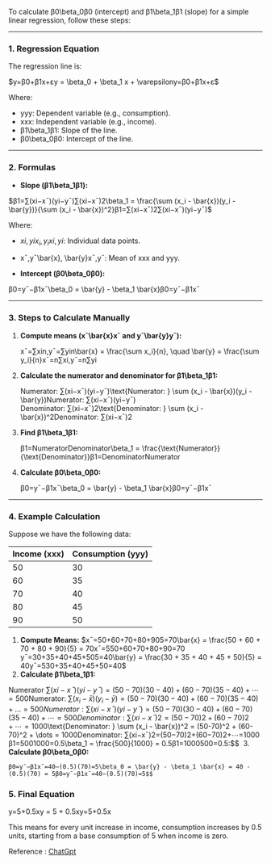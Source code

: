 

To calculate β0\beta_0β0​ (intercept) and β1\beta_1β1​ (slope) for a simple linear regression, follow these steps:

---

### **1. Regression Equation**

The regression line is:

$y=β0+β1x+εy = \beta_0 + \beta_1 x + \varepsilony=β0​+β1​x+ε$

Where:

- yyy: Dependent variable (e.g., consumption).
- xxx: Independent variable (e.g., income).
- β1\beta_1β1​: Slope of the line.
- β0\beta_0β0​: Intercept of the line.

---

### **2. Formulas**

- **Slope (β1\beta_1β1​):**

$β1=∑(xi−xˉ)(yi−yˉ)∑(xi−xˉ)2\beta_1 = \frac{\sum (x_i - \bar{x})(y_i - \bar{y})}{\sum (x_i - \bar{x})^2}β1​=∑(xi​−xˉ)2∑(xi​−xˉ)(yi​−yˉ​)​$

Where:

- $xi,yix_i, y_ixi​,yi$​: Individual data points.
    
- xˉ,yˉ\bar{x}, \bar{y}xˉ,yˉ​: Mean of xxx and yyy.
    
- **Intercept (β0\beta_0β0​):**
    

β0=yˉ−β1xˉ\beta_0 = \bar{y} - \beta_1 \bar{x}β0​=yˉ​−β1​xˉ

---

### **3. Steps to Calculate Manually**

1. **Compute means (xˉ\bar{x}xˉ and yˉ\bar{y}yˉ​):**
    
    xˉ=∑xin,yˉ=∑yin\bar{x} = \frac{\sum x_i}{n}, \quad \bar{y} = \frac{\sum y_i}{n}xˉ=n∑xi​​,yˉ​=n∑yi​​
2. **Calculate the numerator and denominator for β1\beta_1β1​:**
    
    Numerator: ∑(xi−xˉ)(yi−yˉ)\text{Numerator: } \sum (x_i - \bar{x})(y_i - \bar{y})Numerator: ∑(xi​−xˉ)(yi​−yˉ​) Denominator: ∑(xi−xˉ)2\text{Denominator: } \sum (x_i - \bar{x})^2Denominator: ∑(xi​−xˉ)2
3. **Find β1\beta_1β1​:**
    
    β1=NumeratorDenominator\beta_1 = \frac{\text{Numerator}}{\text{Denominator}}β1​=DenominatorNumerator​
4. **Calculate β0\beta_0β0​:**
    
    β0=yˉ−β1xˉ\beta_0 = \bar{y} - \beta_1 \bar{x}β0​=yˉ​−β1​xˉ

---

### **4. Example Calculation**

Suppose we have the following data:

|Income (xxx)|Consumption (yyy)|
|---|---|
|50|30|
|60|35|
|70|40|
|80|45|
|90|50|

1. **Compute Means:**
$xˉ=50+60+70+80+905=70\bar{x} = \frac{50 + 60 + 70 + 80 + 90}{5} = 70xˉ=550+60+70+80+90​=70 yˉ=30+35+40+45+505=40\bar{y} = \frac{30 + 35 + 40 + 45 + 50}{5} = 40yˉ​=530+35+40+45+50​=40$
2. **Calculate β1\beta_1β1​:**

Numerator $∑(xi−xˉ)(yi−yˉ)=(50−70)(30−40)+(60−70)(35−40)+⋯=500\text{Numerator: } \sum (x_i - \bar{x})(y_i - \bar{y}) = (50-70)(30-40) + (60-70)(35-40) + \dots = 500Numerator: ∑(xi​−xˉ)(yi​−yˉ​)=(50−70)(30−40)+(60−70)(35−40)+⋯=500 Denominator: ∑(xi−xˉ)2=(50−70)2+(60−70)2+⋯=1000$\text{Denominator: } \sum (x_i - \bar{x})^2 = (50-70)^2 + (60-70)^2 + \dots = 1000Denominator: ∑(xi​−xˉ)2=(50−70)2+(60−70)2+⋯=1000 β1=5001000=0.5\beta_1 = \frac{500}{1000} = 0.5β1​=1000500​=0.5:$$ 
3. **Calculate β0\beta_0β0​:**
    
    β0=yˉ−β1xˉ=40−(0.5)(70)=5\beta_0 = \bar{y} - \beta_1 \bar{x} = 40 - (0.5)(70) = 5β0​=yˉ​−β1​xˉ=40−(0.5)(70)=5$$



### **5. Final Equation**

y=5+0.5xy = 5 + 0.5xy=5+0.5x

This means for every unit increase in income, consumption increases by 0.5 units, starting from a base consumption of 5 when income is zero.


Reference :
[ChatGpt](https://chatgpt.com/share/673ccc78-9160-8012-925b-2ab4e7ff99cb)